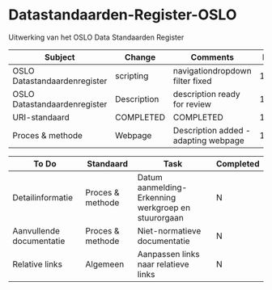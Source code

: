 # Datastandaarden-Register-OSLO
Uitwerking van het OSLO Data Standaarden Register

|Subject|Change|Comments|Date|
|---|---|---|---|
|OSLO Datastandaardenregister|scripting|navigationdropdown filter fixed|19/07
|OSLO Datastandaardenregister|Description|description ready for review|19/07
|URI-standaard|COMPLETED|COMPLETED|19/07
|Proces & methode|Webpage|Description added - adapting webpage|19/07



|To Do|Standaard|Task|Completed|
|---|---|---|---|
|Detailinformatie|Proces & methode|Datum aanmelding-Erkenning werkgroep en stuurorgaan|N|
|Aanvullende documentatie|Proces & methode|Niet-normatieve documentatie|N|
|Relative links|Algemeen|Aanpassen links naar relatieve links|N
